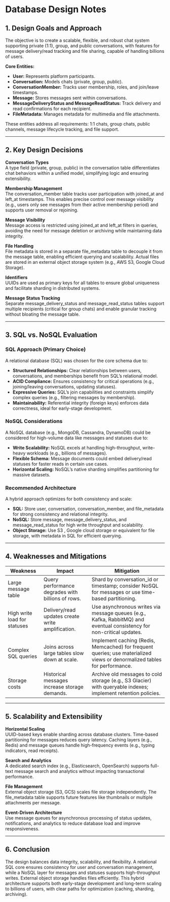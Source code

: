 # Database Design Notes

## 1. Design Goals and Approach

The objective is to create a scalable, flexible, and robust chat system supporting private (1:1), group, and public conversations, with features for message delivery/read tracking and file sharing, capable of handling billions of users.

**Core Entities:**

- **User:** Represents platform participants.
- **Conversation:** Models chats (private, group, public).
- **ConversationMember:** Tracks user membership, roles, and join/leave timestamps.
- **Message:** Stores messages sent within conversations.
- **MessageDeliveryStatus and MessageReadStatus:** Track delivery and read confirmations for each recipient.
- **FileMetadata:** Manages metadata for multimedia and file attachments.

These entities address all requirements: 1:1 chats, group chats, public channels, message lifecycle tracking, and file support.

---

## 2. Key Design Decisions

**Conversation Types**  
A type field (private, group, public) in the conversation table differentiates chat behaviors within a unified model, simplifying logic and ensuring extensibility.

**Membership Management**  
The conversation_member table tracks user participation with joined_at and left_at timestamps. This enables precise control over message visibility (e.g., users only see messages from their active membership period) and supports user removal or rejoining.

**Message Visibility**  
Message access is restricted using joined_at and left_at filters in queries, avoiding the need for message deletion or archiving while maintaining data integrity.

**File Handling**  
File metadata is stored in a separate file_metadata table to decouple it from the message table, enabling efficient querying and scalability. Actual files are stored in an external object storage system (e.g., AWS S3, Google Cloud Storage).

**Identifiers**  
UUIDs are used as primary keys for all tables to ensure global uniqueness and facilitate sharding in distributed systems.

**Message Status Tracking**  
Separate message_delivery_status and message_read_status tables support multiple recipients (critical for group chats) and enable granular tracking without bloating the message table.

---

## 3. SQL vs. NoSQL Evaluation

### SQL Approach (Primary Choice)
A relational database (SQL) was chosen for the core schema due to:

- **Structured Relationships:** Clear relationships between users, conversations, and memberships benefit from SQL’s relational model.
- **ACID Compliance:** Ensures consistency for critical operations (e.g., joining/leaving conversations, updating statuses).
- **Expressive Queries:** SQL’s join capabilities and constraints simplify complex queries (e.g., filtering messages by membership).
- **Maintainability:** Referential integrity (foreign keys) enforces data correctness, ideal for early-stage development.

### NoSQL Considerations
A NoSQL database (e.g., MongoDB, Cassandra, DynamoDB) could be considered for high-volume data like messages and statuses due to:

- **Write Scalability:** NoSQL excels at handling high-throughput, write-heavy workloads (e.g., billions of messages).
- **Flexible Schema:** Message documents could embed delivery/read statuses for faster reads in certain use cases.
- **Horizontal Scaling:** NoSQL’s native sharding simplifies partitioning for massive datasets.

### Recommended Architecture
A hybrid approach optimizes for both consistency and scale:

- **SQL:** Store user, conversation, conversation_member, and file_metadata for strong consistency and relational integrity.
- **NoSQL:** Store message, message_delivery_status, and message_read_status for high write throughput and scalability.
- **Object Storage:** Use S3 , Google cloud storage or equivalent for file storage, with metadata in SQL for efficient querying.

---

## 4. Weaknesses and Mitigations

| Weakness | Impact | Mitigation |
|-----------|---------|------------|
| Large message table | Query performance degrades with billions of rows. | Shard by conversation_id or timestamp; consider NoSQL for messages or use time-based partitioning. |
| High write load for statuses | Delivery/read updates create write amplification. | Use asynchronous writes via message queues (e.g., Kafka, RabbitMQ) and eventual consistency for non-critical updates. |
| Complex SQL queries | Joins across large tables slow down at scale. | Implement caching (Redis, Memcached) for frequent queries; use materialized views or denormalized tables for performance. |
| Storage costs | Historical messages increase storage demands. | Archive old messages to cold storage (e.g., S3 Glacier) with queryable indexes; implement retention policies. |

---

## 5. Scalability and Extensibility

**Horizontal Scaling**  
UUID-based keys enable sharding across database clusters. Time-based partitioning for messages reduces query latency. Caching layers (e.g., Redis) and message queues handle high-frequency events (e.g., typing indicators, read receipts).

**Search and Analytics**  
A dedicated search index (e.g., Elasticsearch, OpenSearch) supports full-text message search and analytics without impacting transactional performance.

**File Management**  
External object storage (S3, GCS) scales file storage independently. The file_metadata table supports future features like thumbnails or multiple attachments per message.

**Event-Driven Architecture**  
Use message queues for asynchronous processing of status updates, notifications, and analytics to reduce database load and improve responsiveness.

---

## 6. Conclusion

The design balances data integrity, scalability, and flexibility. A relational SQL core ensures consistency for user and conversation management, while a NoSQL layer for messages and statuses supports high-throughput writes. External object storage handles files efficiently. This hybrid architecture supports both early-stage development and long-term scaling to billions of users, with clear paths for optimization (caching, sharding, archiving).
